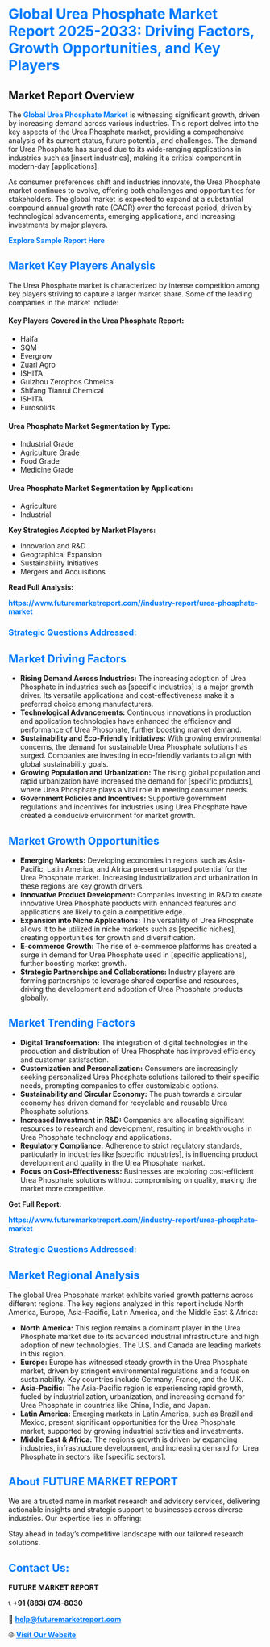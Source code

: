 <h1 style="color: #007BFF;">Global Urea Phosphate Market Report 2025-2033: Driving Factors, Growth Opportunities, and Key Players</h1>

<section id="overview">
<h2>Market Report Overview</h2>
<p>The <a href="https://www.futuremarketreport.com//industry-report/urea-phosphate-market" style="color: #007BFF; text-decoration: none;"><strong>Global Urea Phosphate Market</strong></a> is witnessing significant growth, driven by increasing demand across various industries. This report delves into the key aspects of the Urea Phosphate market, providing a comprehensive analysis of its current status, future potential, and challenges. The demand for Urea Phosphate has surged due to its wide-ranging applications in industries such as [insert industries], making it a critical component in modern-day [applications].</p>
<p>As consumer preferences shift and industries innovate, the Urea Phosphate market continues to evolve, offering both challenges and opportunities for stakeholders. The global market is expected to expand at a substantial compound annual growth rate (CAGR) over the forecast period, driven by technological advancements, emerging applications, and increasing investments by major players.</p>
</section>

<section id="overview">
<p><a href="https://www.futuremarketreport.com//request-sample/reportId=83164" style="color: #007BFF; text-decoration: none;"><strong>Explore Sample Report Here</strong></a></p>
</section>

<section id="key-players">
<h2 style="color: #007BFF;">Market Key Players Analysis</h2>
<p>The Urea Phosphate market is characterized by intense competition among key players striving to capture a larger market share. Some of the leading companies in the market include:</p>
<h4>Key Players Covered in the Urea Phosphate Report:</h4>
<ul><li>Haifa</li><li>SQM</li><li>Evergrow</li><li>Zuari Agro</li><li>ISHITA</li><li>Guizhou Zerophos Chmeical</li><li>Shifang Tianrui Chemical</li><li>ISHITA</li><li>Eurosolids</li></ul>
<h4>Urea Phosphate Market Segmentation by Type:</h4>
<ul><li>Industrial Grade</li><li>Agriculture Grade</li><li>Food Grade</li><li>Medicine Grade</li></ul>

<h4>Urea Phosphate Market Segmentation by Application:</h4>
<ul><li>Agriculture</li><li>Industrial</li></ul>
<p><strong>Key Strategies Adopted by Market Players:</strong></p>
<ul>
<li>Innovation and R&D</li>
<li>Geographical Expansion</li>
<li>Sustainability Initiatives</li>
<li>Mergers and Acquisitions</li>
</ul>
</section>

<section>
<p><strong>Read Full Analysis: </strong></p><a href="https://www.futuremarketreport.com//industry-report/urea-phosphate-market" style="color: #007BFF; text-decoration: none;"><strong>https://www.futuremarketreport.com//industry-report/urea-phosphate-market</strong></a>
<h3 style="color: #007BFF;">Strategic Questions Addressed:</h3>
</section>

<section id="driving-factors">
<h2 style="color: #007BFF;">Market Driving Factors</h2>
<ul>
<li><strong>Rising Demand Across Industries:</strong> The increasing adoption of Urea Phosphate in industries such as [specific industries] is a major growth driver. Its versatile applications and cost-effectiveness make it a preferred choice among manufacturers.</li>
<li><strong>Technological Advancements:</strong> Continuous innovations in production and application technologies have enhanced the efficiency and performance of Urea Phosphate, further boosting market demand.</li>
<li><strong>Sustainability and Eco-Friendly Initiatives:</strong> With growing environmental concerns, the demand for sustainable Urea Phosphate solutions has surged. Companies are investing in eco-friendly variants to align with global sustainability goals.</li>
<li><strong>Growing Population and Urbanization:</strong> The rising global population and rapid urbanization have increased the demand for [specific products], where Urea Phosphate plays a vital role in meeting consumer needs.</li>
<li><strong>Government Policies and Incentives:</strong> Supportive government regulations and incentives for industries using Urea Phosphate have created a conducive environment for market growth.</li>
</ul>
</section>

<section id="growth-opportunities">
<h2 style="color: #007BFF;">Market Growth Opportunities</h2>
<ul>
<li><strong>Emerging Markets:</strong> Developing economies in regions such as Asia-Pacific, Latin America, and Africa present untapped potential for the Urea Phosphate market. Increasing industrialization and urbanization in these regions are key growth drivers.</li>
<li><strong>Innovative Product Development:</strong> Companies investing in R&D to create innovative Urea Phosphate products with enhanced features and applications are likely to gain a competitive edge.</li>
<li><strong>Expansion into Niche Applications:</strong> The versatility of Urea Phosphate allows it to be utilized in niche markets such as [specific niches], creating opportunities for growth and diversification.</li>
<li><strong>E-commerce Growth:</strong> The rise of e-commerce platforms has created a surge in demand for Urea Phosphate used in [specific applications], further boosting market growth.</li>
<li><strong>Strategic Partnerships and Collaborations:</strong> Industry players are forming partnerships to leverage shared expertise and resources, driving the development and adoption of Urea Phosphate products globally.</li>
</ul>
</section>

<section id="trending-factors">
<h2 style="color: #007BFF;">Market Trending Factors</h2>
<ul>
<li><strong>Digital Transformation:</strong> The integration of digital technologies in the production and distribution of Urea Phosphate has improved efficiency and customer satisfaction.</li>
<li><strong>Customization and Personalization:</strong> Consumers are increasingly seeking personalized Urea Phosphate solutions tailored to their specific needs, prompting companies to offer customizable options.</li>
<li><strong>Sustainability and Circular Economy:</strong> The push towards a circular economy has driven demand for recyclable and reusable Urea Phosphate solutions.</li>
<li><strong>Increased Investment in R&D:</strong> Companies are allocating significant resources to research and development, resulting in breakthroughs in Urea Phosphate technology and applications.</li>
<li><strong>Regulatory Compliance:</strong> Adherence to strict regulatory standards, particularly in industries like [specific industries], is influencing product development and quality in the Urea Phosphate market.</li>
<li><strong>Focus on Cost-Effectiveness:</strong> Businesses are exploring cost-efficient Urea Phosphate solutions without compromising on quality, making the market more competitive.</li>
</ul>
</section>

<section>
<p><strong>Get Full Report: </strong></p><a href="https://www.futuremarketreport.com//industry-report/urea-phosphate-market" style="color: #007BFF; text-decoration: none;"><strong>https://www.futuremarketreport.com//industry-report/urea-phosphate-market</strong></a>
<h3 style="color: #007BFF;">Strategic Questions Addressed:</h3>
</section>


<section id="regional-analysis">
<h2 style="color: #007BFF;">Market Regional Analysis</h2>
<p>The global Urea Phosphate market exhibits varied growth patterns across different regions. The key regions analyzed in this report include North America, Europe, Asia-Pacific, Latin America, and the Middle East & Africa:</p>
<ul>
<li><strong>North America:</strong> This region remains a dominant player in the Urea Phosphate market due to its advanced industrial infrastructure and high adoption of new technologies. The U.S. and Canada are leading markets in this region.</li>
<li><strong>Europe:</strong> Europe has witnessed steady growth in the Urea Phosphate market, driven by stringent environmental regulations and a focus on sustainability. Key countries include Germany, France, and the U.K.</li>
<li><strong>Asia-Pacific:</strong> The Asia-Pacific region is experiencing rapid growth, fueled by industrialization, urbanization, and increasing demand for Urea Phosphate in countries like China, India, and Japan.</li>
<li><strong>Latin America:</strong> Emerging markets in Latin America, such as Brazil and Mexico, present significant opportunities for the Urea Phosphate market, supported by growing industrial activities and investments.</li>
<li><strong>Middle East & Africa:</strong> The region’s growth is driven by expanding industries, infrastructure development, and increasing demand for Urea Phosphate in sectors like [specific sectors].</li>
</ul>
</section>

<footer>
<h2 style="color: #007BFF;">About FUTURE MARKET REPORT</h2>
<p>We are a trusted name in market research and advisory services, delivering actionable insights and strategic support to businesses across diverse industries. Our expertise lies in offering:</p>

<p>Stay ahead in today’s competitive landscape with our tailored research solutions.</p>

<h2 style="color: #007BFF;">Contact Us:</h2>
<p><strong>FUTURE MARKET REPORT</strong></p>
<p>📞 <strong>+91 (883) 074-8030</strong></p>
<p>📧 <strong><a href="mailto:help@futuremarketreport.com" style="color: #007BFF;">help@futuremarketreport.com</a></strong></p>
<p>🌐 <strong><a href="https://www.futuremarketreport.com/" style="color: #007BFF;">Visit Our Website</a></strong></p>
</footer>